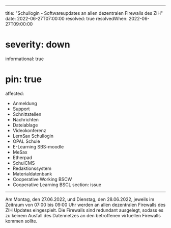 
---
title: "Schullogin - Softwareupdates an allen dezentralen Firewalls des ZIH"
date: 2022-06-27T07:00:00
resolved: true
resolvedWhen: 2022-06-27T09:00:00
# severity: down
informational: true
# pin: true 
affected:
- Anmeldung
- Support
- Schnittstellen
- Nachrichten
- Dateiablage
- Videokonferenz
- LernSax Schullogin
- OPAL Schule
- E-Learning SBS-moodle
- MeSax
- Etherpad
- SchulCMS
- Redaktionssystem
- Materialdatenbank
- Cooperative Working BSCW
- Cooperative Learning BSCL
section: issue
---

Am Montag, den 27.06.2022, und Dienstag, den 28.06.2022, jeweils im Zeitraum von 07:00 bis 09:00 Uhr werden an allen dezentralen Firewalls des ZIH Updates eingespielt. Die Firewalls sind redundant ausgelegt, sodass es zu keinem Ausfall des Datennetzes an den betroffenen virtuellen Firewalls kommen sollte.

